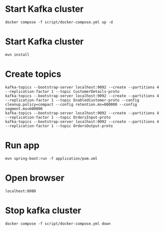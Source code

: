 
# Start Kafka cluster
```
docker compose -f script/docker-compose.yml up -d
```

# Start Kafka cluster
```
mvn install
```

# Create topics
```
kafka-topics --bootstrap-server localhost:9092 --create --partitions 4 --replication-factor 1 --topic CustomerDetails-proto
kafka-topics --bootstrap-server localhost:9092 --create --partitions 4 --replication-factor 1 --topic EnabledCustomer-proto --config cleanup.policy=compact --config retention.ms=600000 --config segment.ms=600000
kafka-topics --bootstrap-server localhost:9092 --create --partitions 4 --replication-factor 1 --topic OrdersInput-proto
kafka-topics --bootstrap-server localhost:9092 --create --partitions 4 --replication-factor 1 --topic OrdersOutput-proto
```

# Run app
```
mvn spring-boot:run -f application/pom.xml
```

# Open browser
```
localhost:8080
```

# Stop kafka cluster
```
docker compose -f script/docker-compose.yml down
```
